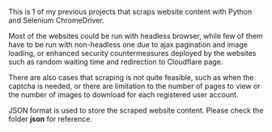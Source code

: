 This is 1 of my previous projects that scraps website content with Python and Selenium ChromeDriver.

Most of the websites could be run with headless browser, while few of them have to be run with non-headless one due to ajax pagination and image loading, or enhanced security countermeasures deployed by the websites such as random waiting time and redirection to Cloudflare page.

There are also cases that scraping is not quite feasible, such as when the captcha is needed, or there are limitation to the number of pages to view or the number of images to download for each registered user account.

JSON format is used to store the scraped website content. Please check the folder **json** for reference.
